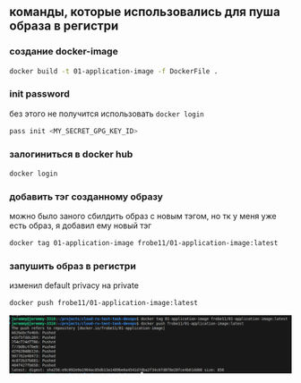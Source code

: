 ## команды, которые использовались для пуша образа в регистри
### создание docker-image 
```bash
docker build -t 01-application-image -f DockerFile .
```

### init password
без этого не получится использовать `docker login`
```bash
pass init <MY_SECRET_GPG_KEY_ID>
```

### залогиниться в docker hub 
```bash
docker login
```

### добавить тэг созданному образу
можно было заного сбилдить образ с новым тэгом, но тк у меня уже есть образ, я добавил ему новый тэг
```bash
docker tag 01-application-image frobe11/01-application-image:latest
```

### запушить образ в регистри
изменил default privacy на private

```bash
docker push frobe11/01-application-image:latest
```
![alt text](imgs/image.png)
